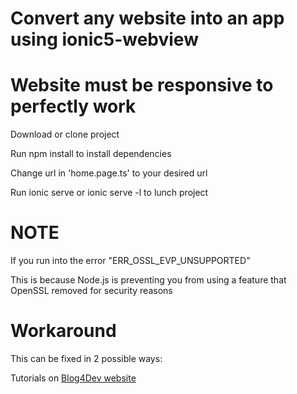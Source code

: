 # Convert any website into an app using ionic5-webview
# Website must be responsive to perfectly work

Download or clone project

Run npm install to install dependencies 

Change url in 'home.page.ts' to your desired url

Run ionic serve or ionic serve -l to lunch project

# NOTE

If you run into the error "ERR_OSSL_EVP_UNSUPPORTED"

This is because Node.js is preventing you from using a feature that OpenSSL removed for security reasons

# Workaround

This can be fixed in 2 possible ways:

Tutorials on [Blog4Dev website](https://www.blog4dev.com/convert-website-into-an-app/)
